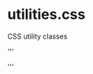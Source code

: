 # utilities.css
CSS utility classes

'''
<link rel="stylesheet" href="https://cdn.jsdelivr.net/gh/andreaskournoutas/utilities.css/utilities.min.css"/>
'''
